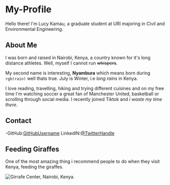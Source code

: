 # My-Profile
Hello there! I'm Lucy Kamau, a graduate student at URI majoring in Civil and Environmental Engineering.
## About Me
I was born and raised in Nairobi, Kenya, a country known for it's long distance athletes. Well, myself I cannot run ~~whispers~~.

My second name is interesting, **Nyambura** which means born during `rgb(rain)` well thats true. July is Winter, i.e  _long rains_ in Kenya.

I love reading, travelling, hiking and trying different cuisines and on my free time I'm watching soccer a great fan of Manchester United, basketball or scrolling through social media. I recently joined Tiktok and _i waste my time there_.

## Contact
-GitHub:[GitHubUsername](https://github.com/lucykamau-lk/My-Profile/edit/main/README.md)
LinkedIN:[@TwitterHandle](https://www.linkedin.com/in/lucy-n-kamau-6a2434189/)

## Feeding Giraffes
One of the most amazing thing i recommend people to do when they visit Kenya, feeding the giraffes.

![Girrafe Center, Nairobi, Kenya.](https://i.ytimg.com/vi/Ymyi4-ade6Y/maxresdefault.jpg)
